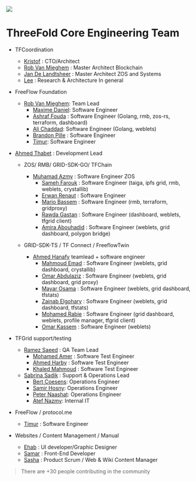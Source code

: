 ![](img/future.png)  

# ThreeFold Core Engineering Team

- TFCoordination
    - [Kristof](despiegk.md) : CTO/Architect
    - [Rob Van Mieghem](vmieghemr.md)  : Master Architect Blockchain
    - [Jan De Landtsheer](delandtj.md) : Master Architect ZOS and Systems
    - [Lee](lee.md) : Research & Architecture In general
- FreeFlow Foundation
    - [Rob Van Mieghem](vmieghemr.md): Team Lead
        - [Maxime Daniel](maxime_daniel.md): Software Engineer
        - [Ashraf Fouda](ashraf_fouda.md) : Software Engineer (Golang, rmb, zos-rs, terraform, dashboard)
        - [Ali Chaddad](ali_chaddad.md): Software Engineer (Golang, weblets)
        - [Brandon Pille](brandon.md)      : Software Engineer
        - [Timur](timur.md): Software Engineer
 

- [Ahmed Thabet](ahmed_thabet.md) : Development Lead
    - ZOS/ RMB/ GRID-SDK-GO/ TFChain
        - [Muhamad Azmy](azmy.md) : Software Engineer ZOS
            - [Sameh Farouk](sameh_farouk.md) : Software Engineer (taiga, ipfs grid, rmb, weblets, crystallib)
            - [Erwan Renaut](erwan.md)         : Software Engineer
            - [Mario Bassem](mariobassem.md) : Software Engineer (rmb, terraform, gridproxy)
            - [Rawda Gastan](rawda_gastan.md) : Software Engineer (dashboard, weblets, tfgrid client)
            - [Amira Abouhadid](amira_abouhadid.md) : Software Engineer (weblets, grid dashboard, polygon bridge)
         
    -  GRID-SDK-TS / TF Connect / FreeflowTwin
        - [Ahmed Hanafy](ahmed_hanafy.md) teamlead + software engineer
            - [Mahmoud Emad](mahmoud_emad.md) : Software Engineer (weblets, grid dashboard, crystallib)
            - [Omar Abdulaziz](omar_abdulaziz.md) : Software Engineer (weblets, grid dashboard, grid proxy)
            - [Mayar Osama](mayar_osama.md) : Software Engineer (weblets, grid dashboard, tfstats)
            - [Zainab Elgohary](zainab_elgohary.md) : Software Engineer (weblets, grid dashboard, tfstats)
            - [Mohamed Rabie](mohamed_rabie.md) : Software Engineer (grid dashboard, weblets, profile manager, tfgrid client)
            - [Omar Kassem](omarKassem.md) : Software Engineer (weblets)

- TFGrid support/testing
    - [Ramez Saeed](ramez_saeed.md) : QA Team Lead
        - [Mohamed Amer](mohamed_amer.md) : Software Test Engineer 
        - [Ahmed Harby](ahmed_harby.md) : Software Test Engineer
        - [Khaled Mahmoud](Khaled_Mahmoud.md) : Software Test Engineer
    - [Sabrina Sadik](sabrina.md) : Support & Operations Lead
        - [Bert Coesens](coesens_bert.md): Operations Engineer
        - [Samir Hosny](samir_hosny.md): Operations Engineer
        - [Peter Naashat](peter_nashaat.md): Operations Engineer
        - [Atef Nazmy](atef_nazmy.md): Internal IT
<!--- FreeFlow Twin + TF Connect
    - [Jonas](jonas_delrue.md) : Technical Product Manager Jimber (TF-Connect / Digitaltwin / Kutana / Wallet)
        - [Ken De Moor](ken_de_moor.md) : Functional analyst + QA Jimber
        - [Arno Baert](arno_baert.md) : UI/UX designer + Frontend developer
        - [Lennert](lennert_defauw.md) : jimber developer
        - [Joris Basslé](joris_bassle.md) : jimber developer
!-->
- FreeFlow / protocol.me
    - [Timur](timurgordon.md) : Software Engineer
   
- Websites / Content Management / Manual
    - [Ehab](ehab_hassan.md) : UI developer/Graphic Designer
    - [Samar](samar_adel.md) : Front-End Developer
    - [Sasha](sasha_astiadi.md) : Product Scrum / Web & Wiki Content Manager

> There are +30 people contributing in the community
